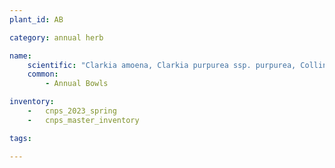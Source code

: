 ```yaml
---
plant_id: AB

category: annual herb

name: 
    scientific: "Clarkia amoena, Clarkia purpurea ssp. purpurea, Collinsia heterophylla, Layia platyglossa, Lupinus nanus, Nemophila maculata, Nemophila menziesii"
    common:
        - Annual Bowls

inventory: 
    -   cnps_2023_spring
    -   cnps_master_inventory

tags:  

---
```


